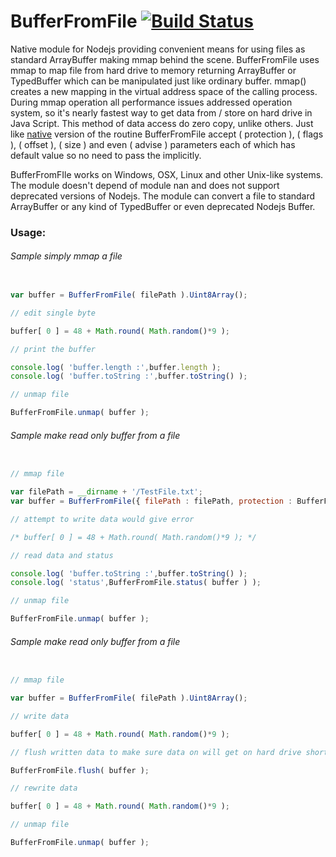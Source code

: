 
# BufferFromFile [![Build Status](https://travis-ci.org/Wandalen/BufferFromFile.svg?branch=master)](https://travis-ci.org/Wandalen/BufferFromFile) 

Native module for Nodejs providing convenient means for using files as standard ArrayBuffer making mmap behind the scene.
BufferFromFile uses mmap to map file from hard drive to memory returning ArrayBuffer or TypedBuffer which can be manipulated just like ordinary buffer.
mmap() creates a new mapping in the virtual address space of the calling process.
During mmap operation all performance issues addressed operation system, so it's nearly fastest way to get data from / store on hard drive in Java Script. This method of data access do zero copy, unlike others.
Just like [native](http://man7.org/linux/man-pages/man2/mmap.2.html) version of the routine BufferFromFile accept ( protection ), ( flags ), ( offset ), ( size ) and even ( advise ) parameters each of which has default value so no need to pass the implicitly.

BufferFromFIle works on Windows, OSX, Linux and other Unix-like systems.
The module doesn't depend of module nan and does not support deprecated versions of Nodejs.
The module can convert a file to standard ArrayBuffer or any kind of TypedBuffer or even deprecated Nodejs Buffer.

### Usage:

###### Sample simply mmap a file
```javascript

var buffer = BufferFromFile( filePath ).Uint8Array();

// edit single byte

buffer[ 0 ] = 48 + Math.round( Math.random()*9 );

// print the buffer

console.log( 'buffer.length :',buffer.length );
console.log( 'buffer.toString :',buffer.toString() );

// unmap file

BufferFromFile.unmap( buffer );

```

###### Sample make read only buffer from a file
```javascript

// mmap file

var filePath = __dirname + '/TestFile.txt';
var buffer = BufferFromFile({ filePath : filePath, protection : BufferFromFile.Protection.read }).Uint8Array();

// attempt to write data would give error

/* buffer[ 0 ] = 48 + Math.round( Math.random()*9 ); */

// read data and status

console.log( 'buffer.toString :',buffer.toString() );
console.log( 'status',BufferFromFile.status( buffer ) );

// unmap file

BufferFromFile.unmap( buffer );

```

###### Sample make read only buffer from a file
```javascript

// mmap file

var buffer = BufferFromFile( filePath ).Uint8Array();

// write data

buffer[ 0 ] = 48 + Math.round( Math.random()*9 );

// flush written data to make sure data on will get on hard drive shortly

BufferFromFile.flush( buffer );

// rewrite data

buffer[ 0 ] = 48 + Math.round( Math.random()*9 );

// unmap file

BufferFromFile.unmap( buffer );

```



























